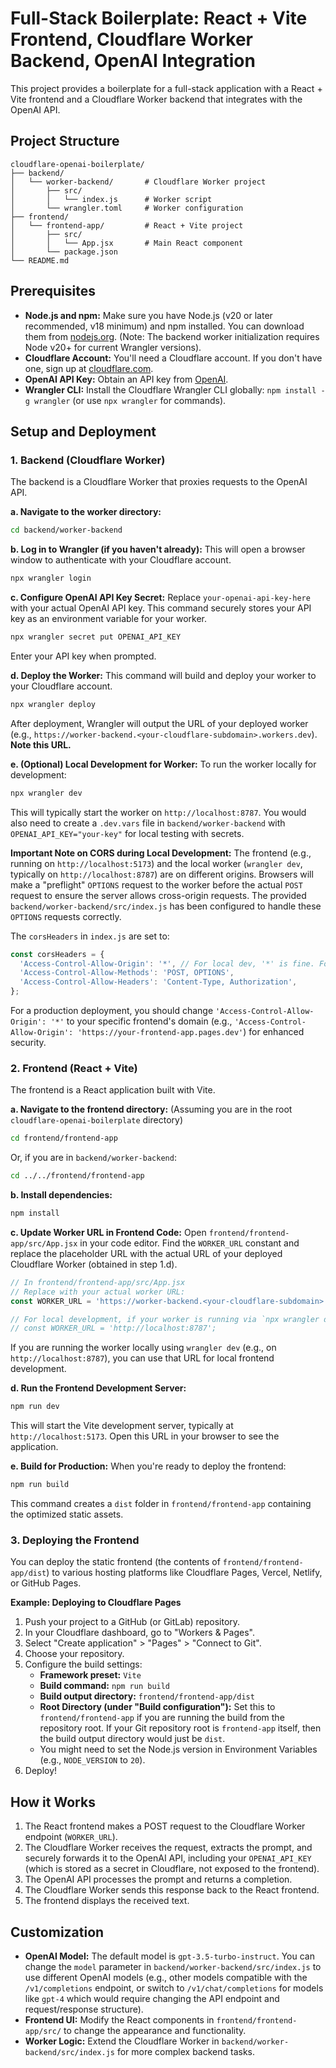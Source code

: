 # Full-Stack Boilerplate: React + Vite Frontend, Cloudflare Worker Backend, OpenAI Integration

This project provides a boilerplate for a full-stack application with a React + Vite frontend and a Cloudflare Worker backend that integrates with the OpenAI API.

## Project Structure

```
cloudflare-openai-boilerplate/
├── backend/
│   └── worker-backend/       # Cloudflare Worker project
│       ├── src/
│       │   └── index.js      # Worker script
│       └── wrangler.toml     # Worker configuration
├── frontend/
│   └── frontend-app/         # React + Vite project
│       ├── src/
│       │   └── App.jsx       # Main React component
│       └── package.json
└── README.md
```

## Prerequisites

*   **Node.js and npm:** Make sure you have Node.js (v20 or later recommended, v18 minimum) and npm installed. You can download them from [nodejs.org](https://nodejs.org/). (Note: The backend worker initialization requires Node v20+ for current Wrangler versions).
*   **Cloudflare Account:** You'll need a Cloudflare account. If you don't have one, sign up at [cloudflare.com](https://www.cloudflare.com/).
*   **OpenAI API Key:** Obtain an API key from [OpenAI](https://platform.openai.com/account/api-keys).
*   **Wrangler CLI:** Install the Cloudflare Wrangler CLI globally: `npm install -g wrangler` (or use `npx wrangler` for commands).

## Setup and Deployment

### 1. Backend (Cloudflare Worker)

The backend is a Cloudflare Worker that proxies requests to the OpenAI API.

**a. Navigate to the worker directory:**
```bash
cd backend/worker-backend
```

**b. Log in to Wrangler (if you haven't already):**
This will open a browser window to authenticate with your Cloudflare account.
```bash
npx wrangler login
```

**c. Configure OpenAI API Key Secret:**
Replace `your-openai-api-key-here` with your actual OpenAI API key. This command securely stores your API key as an environment variable for your worker.
```bash
npx wrangler secret put OPENAI_API_KEY
```
Enter your API key when prompted.

**d. Deploy the Worker:**
This command will build and deploy your worker to your Cloudflare account.
```bash
npx wrangler deploy
```
After deployment, Wrangler will output the URL of your deployed worker (e.g., `https://worker-backend.<your-cloudflare-subdomain>.workers.dev`). **Note this URL.**

**e. (Optional) Local Development for Worker:**
To run the worker locally for development:
```bash
npx wrangler dev
```
This will typically start the worker on `http://localhost:8787`. You would also need to create a `.dev.vars` file in `backend/worker-backend` with `OPENAI_API_KEY="your-key"` for local testing with secrets.

**Important Note on CORS during Local Development:**
The frontend (e.g., running on `http://localhost:5173`) and the local worker (`wrangler dev`, typically on `http://localhost:8787`) are on different origins. Browsers will make a "preflight" `OPTIONS` request to the worker before the actual `POST` request to ensure the server allows cross-origin requests. The provided `backend/worker-backend/src/index.js` has been configured to handle these `OPTIONS` requests correctly.

The `corsHeaders` in `index.js` are set to:
```javascript
const corsHeaders = {
  'Access-Control-Allow-Origin': '*', // For local dev, '*' is fine. For prod, restrict this to your frontend domain.
  'Access-Control-Allow-Methods': 'POST, OPTIONS',
  'Access-Control-Allow-Headers': 'Content-Type, Authorization',
};
```
For a production deployment, you should change `'Access-Control-Allow-Origin': '*'` to your specific frontend's domain (e.g., `'Access-Control-Allow-Origin': 'https://your-frontend-app.pages.dev'`) for enhanced security.

### 2. Frontend (React + Vite)

The frontend is a React application built with Vite.

**a. Navigate to the frontend directory:**
(Assuming you are in the root `cloudflare-openai-boilerplate` directory)
```bash
cd frontend/frontend-app
```
Or, if you are in `backend/worker-backend`:
```bash
cd ../../frontend/frontend-app
```

**b. Install dependencies:**
```bash
npm install
```

**c. Update Worker URL in Frontend Code:**
Open `frontend/frontend-app/src/App.jsx` in your code editor.
Find the `WORKER_URL` constant and replace the placeholder URL with the actual URL of your deployed Cloudflare Worker (obtained in step 1.d).

```javascript
// In frontend/frontend-app/src/App.jsx
// Replace with your actual worker URL:
const WORKER_URL = 'https://worker-backend.<your-cloudflare-subdomain>.workers.dev';

// For local development, if your worker is running via `npx wrangler dev` (usually on port 8787):
// const WORKER_URL = 'http://localhost:8787';
```
If you are running the worker locally using `wrangler dev` (e.g., on `http://localhost:8787`), you can use that URL for local frontend development.

**d. Run the Frontend Development Server:**
```bash
npm run dev
```
This will start the Vite development server, typically at `http://localhost:5173`. Open this URL in your browser to see the application.

**e. Build for Production:**
When you're ready to deploy the frontend:
```bash
npm run build
```
This command creates a `dist` folder in `frontend/frontend-app` containing the optimized static assets.

### 3. Deploying the Frontend

You can deploy the static frontend (the contents of `frontend/frontend-app/dist`) to various hosting platforms like Cloudflare Pages, Vercel, Netlify, or GitHub Pages.

**Example: Deploying to Cloudflare Pages**

1.  Push your project to a GitHub (or GitLab) repository.
2.  In your Cloudflare dashboard, go to "Workers & Pages".
3.  Select "Create application" > "Pages" > "Connect to Git".
4.  Choose your repository.
5.  Configure the build settings:
    *   **Framework preset:** `Vite`
    *   **Build command:** `npm run build`
    *   **Build output directory:** `frontend/frontend-app/dist`
    *   **Root Directory (under "Build configuration"):** Set this to `frontend/frontend-app` if you are running the build from the repository root. If your Git repository root is `frontend-app` itself, then the build output directory would just be `dist`.
    *   You might need to set the Node.js version in Environment Variables (e.g., `NODE_VERSION` to `20`).
6.  Deploy!

## How it Works

1.  The React frontend makes a POST request to the Cloudflare Worker endpoint (`WORKER_URL`).
2.  The Cloudflare Worker receives the request, extracts the prompt, and securely forwards it to the OpenAI API, including your `OPENAI_API_KEY` (which is stored as a secret in Cloudflare, not exposed to the frontend).
3.  The OpenAI API processes the prompt and returns a completion.
4.  The Cloudflare Worker sends this response back to the React frontend.
5.  The frontend displays the received text.

## Customization

*   **OpenAI Model:** The default model is `gpt-3.5-turbo-instruct`. You can change the `model` parameter in `backend/worker-backend/src/index.js` to use different OpenAI models (e.g., other models compatible with the `/v1/completions` endpoint, or switch to `/v1/chat/completions` for models like `gpt-4` which would require changing the API endpoint and request/response structure).
*   **Frontend UI:** Modify the React components in `frontend/frontend-app/src/` to change the appearance and functionality.
*   **Worker Logic:** Extend the Cloudflare Worker in `backend/worker-backend/src/index.js` for more complex backend tasks.
```
